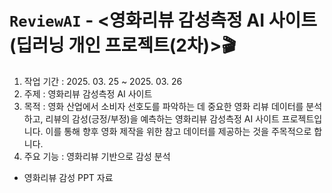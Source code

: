# `ReviewAI` - <영화리뷰 감성측정 AI 사이트(딥러닝 개인 프로젝트(2차)>🎬 <br>
1. 작업 기간 : 2025. 03. 25 ~ 2025. 03. 26
2. 주제 : 영화리뷰 감성측정 AI 사이트
3. 목적 : 영화 산업에서 소비자 선호도를 파악하는 데 중요한 영화 리뷰 데이터를 분석하고, 리뷰의 감성(긍정/부정)을 예측하는 영화리뷰 감성측정 AI 사이트 프로젝트입니다. 이를 통해 향후 영화 제작을 위한 참고 데이터를 제공하는 것을 주목적으로 합니다.
4. 주요 기능 : 영화리뷰 기반으로 감성 분석 
* 영화리뷰 감성 PPT 자료 <br>

